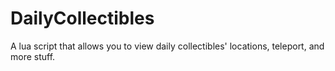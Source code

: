 # DailyCollectibles
A lua script that allows you to view daily collectibles' locations, teleport, and more stuff.
